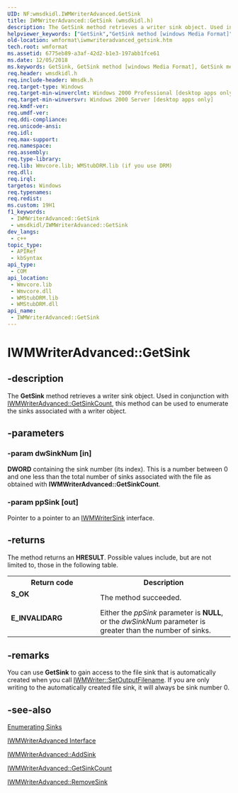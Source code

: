```yaml
---
UID: NF:wmsdkidl.IWMWriterAdvanced.GetSink
title: IWMWriterAdvanced::GetSink (wmsdkidl.h)
description: The GetSink method retrieves a writer sink object. Used in conjunction with IWMWriterAdvanced::GetSinkCount, this method can be used to enumerate the sinks associated with a writer object.
helpviewer_keywords: ["GetSink","GetSink method [windows Media Format]","GetSink method [windows Media Format]","IWMWriterAdvanced interface","IWMWriterAdvanced interface [windows Media Format]","GetSink method","IWMWriterAdvanced.GetSink","IWMWriterAdvanced::GetSink","IWMWriterAdvancedGetSink","wmformat.iwmwriteradvanced_getsink","wmsdkidl/IWMWriterAdvanced::GetSink"]
old-location: wmformat\iwmwriteradvanced_getsink.htm
tech.root: wmformat
ms.assetid: 6775eb89-a3af-42d2-b1e3-197abb1fce61
ms.date: 12/05/2018
ms.keywords: GetSink, GetSink method [windows Media Format], GetSink method [windows Media Format],IWMWriterAdvanced interface, IWMWriterAdvanced interface [windows Media Format],GetSink method, IWMWriterAdvanced.GetSink, IWMWriterAdvanced::GetSink, IWMWriterAdvancedGetSink, wmformat.iwmwriteradvanced_getsink, wmsdkidl/IWMWriterAdvanced::GetSink
req.header: wmsdkidl.h
req.include-header: Wmsdk.h
req.target-type: Windows
req.target-min-winverclnt: Windows 2000 Professional [desktop apps only],Windows Media Format 7 SDK, or later versions of the SDK
req.target-min-winversvr: Windows 2000 Server [desktop apps only]
req.kmdf-ver: 
req.umdf-ver: 
req.ddi-compliance: 
req.unicode-ansi: 
req.idl: 
req.max-support: 
req.namespace: 
req.assembly: 
req.type-library: 
req.lib: Wmvcore.lib; WMStubDRM.lib (if you use DRM)
req.dll: 
req.irql: 
targetos: Windows
req.typenames: 
req.redist: 
ms.custom: 19H1
f1_keywords:
 - IWMWriterAdvanced::GetSink
 - wmsdkidl/IWMWriterAdvanced::GetSink
dev_langs:
 - c++
topic_type:
 - APIRef
 - kbSyntax
api_type:
 - COM
api_location:
 - Wmvcore.lib
 - Wmvcore.dll
 - WMStubDRM.lib
 - WMStubDRM.dll
api_name:
 - IWMWriterAdvanced::GetSink
---
```


# IWMWriterAdvanced::GetSink


## -description

The <b>GetSink</b> method retrieves a writer sink object. Used in conjunction with <a href="/windows/desktop/api/wmsdkidl/nf-wmsdkidl-iwmwriteradvanced-getsinkcount">IWMWriterAdvanced::GetSinkCount</a>, this method can be used to enumerate the sinks associated with a writer object.

## -parameters

### -param dwSinkNum [in]

<b>DWORD</b> containing the sink number (its index). This is a number between 0 and one less than the total number of sinks associated with the file as obtained with <b>IWMWriterAdvanced::GetSinkCount</b>.

### -param ppSink [out]

Pointer to a pointer to an <a href="/windows/desktop/api/wmsdkidl/nn-wmsdkidl-iwmwritersink">IWMWriterSink</a> interface.

## -returns

The method returns an <b>HRESULT</b>. Possible values include, but are not limited to, those in the following table.

<table>
<tr>
<th>Return code</th>
<th>Description</th>
</tr>
<tr>
<td width="40%">
<dl>
<dt><b>S_OK</b></dt>
</dl>
</td>
<td width="60%">
The method succeeded.

</td>
</tr>
<tr>
<td width="40%">
<dl>
<dt><b>E_INVALIDARG</b></dt>
</dl>
</td>
<td width="60%">
Either the <i>ppSink</i> parameter is <b>NULL</b>, or the <i>dwSinkNum</i> parameter is greater than the number of sinks.

</td>
</tr>
</table>

## -remarks

You can use <b>GetSink</b> to gain access to the file sink that is automatically created when you call <a href="/windows/desktop/api/wmsdkidl/nf-wmsdkidl-iwmwriter-setoutputfilename">IWMWriter::SetOutputFilename</a>. If you are only writing to the automatically created file sink, it will always be sink number 0.

## -see-also

<a href="/windows/desktop/wmformat/enumerating-sinks">Enumerating Sinks</a>



<a href="/windows/desktop/api/wmsdkidl/nn-wmsdkidl-iwmwriteradvanced">IWMWriterAdvanced Interface</a>



<a href="/windows/desktop/api/wmsdkidl/nf-wmsdkidl-iwmwriteradvanced-addsink">IWMWriterAdvanced::AddSink</a>



<a href="/windows/desktop/api/wmsdkidl/nf-wmsdkidl-iwmwriteradvanced-getsinkcount">IWMWriterAdvanced::GetSinkCount</a>



<a href="/windows/desktop/api/wmsdkidl/nf-wmsdkidl-iwmwriteradvanced-removesink">IWMWriterAdvanced::RemoveSink</a>

